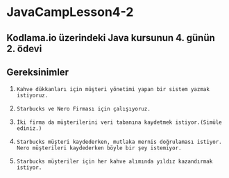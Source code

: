 # JavaCampLesson4-2
## Kodlama.io üzerindeki Java kursunun 4. günün 2. ödevi

## Gereksinimler
1.     Kahve dükkanları için müşteri yönetimi yapan bir sistem yazmak istiyoruz.
2.     Starbucks ve Nero Firması için çalışıyoruz.
3.     İki firma da müşterilerini veri tabanına kaydetmek istiyor.(Simüle ediniz.)
4.     Starbucks müşteri kaydederken, mutlaka mernis doğrulaması istiyor. Nero müşterileri kaydederken böyle bir şey istemiyor.
5.     Starbucks müşteriler için her kahve alımında yıldız kazandırmak istiyor.
